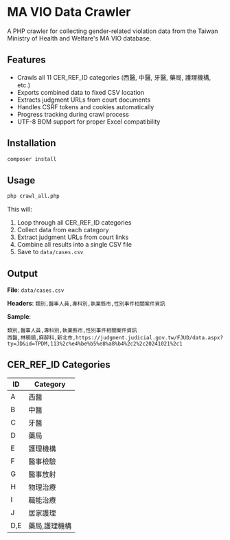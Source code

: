 # MA VIO Data Crawler

A PHP crawler for collecting gender-related violation data from the Taiwan Ministry of Health and Welfare's MA VIO database.

## Features

- Crawls all 11 CER_REF_ID categories (西醫, 中醫, 牙醫, 藥局, 護理機構, etc.)
- Exports combined data to fixed CSV location
- Extracts judgment URLs from court documents
- Handles CSRF tokens and cookies automatically
- Progress tracking during crawl process
- UTF-8 BOM support for proper Excel compatibility

## Installation

```bash
composer install
```

## Usage

```bash
php crawl_all.php
```

This will:
1. Loop through all CER_REF_ID categories
2. Collect data from each category
3. Extract judgment URLs from court links
4. Combine all results into a single CSV file
5. Save to `data/cases.csv`

## Output

**File**: `data/cases.csv`

**Headers**: `類別,醫事人員,專科別,執業縣市,性別事件相關案件資訊`

**Sample**:
```csv
類別,醫事人員,專科別,執業縣市,性別事件相關案件資訊
西醫,林朝順,麻醉科,新北市,https://judgment.judicial.gov.tw/FJUD/data.aspx?ty=JD&id=TPDM,113%2c%e4%be%b5%e8%a8%b4%2c2%2c20241021%2c1
```

## CER_REF_ID Categories

| ID | Category |
|----|----------|
| A | 西醫 |
| B | 中醫 |
| C | 牙醫 |
| D | 藥局 |
| E | 護理機構 |
| F | 醫事檢驗 |
| G | 醫事放射 |
| H | 物理治療 |
| I | 職能治療 |
| J | 居家護理 |
| D,E | 藥局,護理機構 |